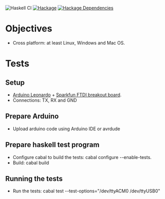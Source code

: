 ![Haskell CI](https://github.com/standardsemiconductor/serialport/workflows/Haskell%20CI/badge.svg)
[![Hackage][hackage-badge]][hackage]
[![Hackage Dependencies][hackage-deps-badge]][hackage-deps]

Objectives
==========
* Cross platform: at least Linux, Windows and Mac OS.

Tests
=====

Setup
-----
* [Arduino Leonardo](http://arduino.cc/en/Main/arduinoBoardLeonardo) + [Sparkfun FTDI breakout board](https://www.sparkfun.com/products/718).
* Connections: TX, RX and GND

Prepare Arduino
---------------
* Upload arduino code using Arduino IDE or avrdude

Prepare haskell test program
----------------------------
* Configure cabal to build the tests: cabal configure --enable-tests.
* Build: cabal build

Running the tests
-----------------
* Run the tests: cabal test --test-options="/dev/ttyACM0 /dev/ttyUSB0"

[hackage]:            <https://hackage.haskell.org/package/serialport>
[hackage-badge]:      <https://img.shields.io/hackage/v/serialport.svg>
[hackage-deps-badge]: <https://img.shields.io/hackage-deps/v/serialport.svg>
[hackage-deps]:       <http://packdeps.haskellers.com/feed?needle=serialport>